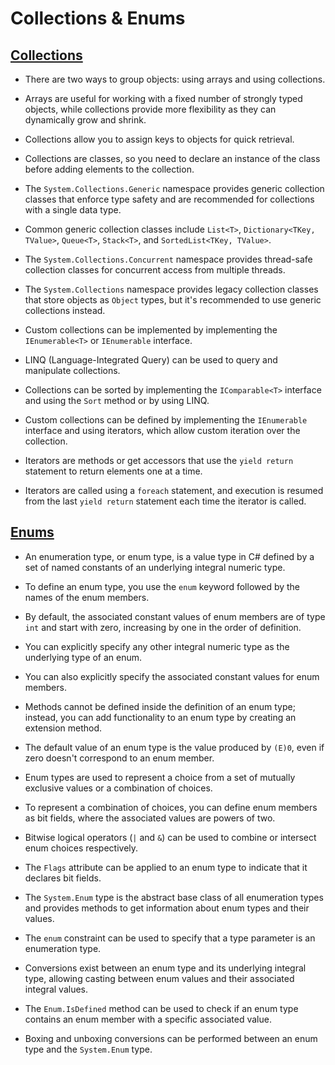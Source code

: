 # Collections & Enums

## [Collections](https://docs.microsoft.com/en-us/dotnet/csharp/programming-guide/concepts/collections)

- There are two ways to group objects: using arrays and using collections.

- Arrays are useful for working with a fixed number of strongly typed objects, while collections provide more flexibility as they can dynamically grow and shrink.

- Collections allow you to assign keys to objects for quick retrieval.

- Collections are classes, so you need to declare an instance of the class before adding elements to the collection.

- The `System.Collections.Generic` namespace provides generic collection classes that enforce type safety and are recommended for collections with a single data type.

- Common generic collection classes include `List<T>`, `Dictionary<TKey, TValue>`, `Queue<T>`, `Stack<T>`, and `SortedList<TKey, TValue>`.

- The `System.Collections.Concurrent` namespace provides thread-safe collection classes for concurrent access from multiple threads.

- The `System.Collections` namespace provides legacy collection classes that store objects as `Object` types, but it's recommended to use generic collections instead.

- Custom collections can be implemented by implementing the `IEnumerable<T>` or `IEnumerable` interface.

- LINQ (Language-Integrated Query) can be used to query and manipulate collections.

- Collections can be sorted by implementing the `IComparable<T>` interface and using the `Sort` method or by using LINQ.

- Custom collections can be defined by implementing the `IEnumerable` interface and using iterators, which allow custom iteration over the collection.

- Iterators are methods or get accessors that use the `yield return` statement to return elements one at a time.

- Iterators are called using a `foreach` statement, and execution is resumed from the last `yield return` statement each time the iterator is called.

## [Enums](https://docs.microsoft.com/en-us/dotnet/csharp/language-reference/keywords/enum)

- An enumeration type, or enum type, is a value type in C# defined by a set of named constants of an underlying integral numeric type.

- To define an enum type, you use the `enum` keyword followed by the names of the enum members.

- By default, the associated constant values of enum members are of type `int` and start with zero, increasing by one in the order of definition.

- You can explicitly specify any other integral numeric type as the underlying type of an enum.

- You can also explicitly specify the associated constant values for enum members.

- Methods cannot be defined inside the definition of an enum type; instead, you can add functionality to an enum type by creating an extension method.

- The default value of an enum type is the value produced by `(E)0`, even if zero doesn't correspond to an enum member.

- Enum types are used to represent a choice from a set of mutually exclusive values or a combination of choices.

- To represent a combination of choices, you can define enum members as bit fields, where the associated values are powers of two.

- Bitwise logical operators (`|` and `&`) can be used to combine or intersect enum choices respectively.

- The `Flags` attribute can be applied to an enum type to indicate that it declares bit fields.

- The `System.Enum` type is the abstract base class of all enumeration types and provides methods to get information about enum types and their values.

- The `enum` constraint can be used to specify that a type parameter is an enumeration type.

- Conversions exist between an enum type and its underlying integral type, allowing casting between enum values and their associated integral values.

- The `Enum.IsDefined` method can be used to check if an enum type contains an enum member with a specific associated value.

- Boxing and unboxing conversions can be performed between an enum type and the `System.Enum` type.